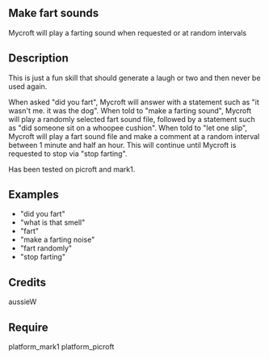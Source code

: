 ## Make fart sounds
Mycroft will play a farting sound when requested or at random intervals

## Description 
This is just a fun skill that should generate a laugh or two and then never be used again.

When asked "did you fart", Mycroft will answer with a statement such as "it wasn't me. it was the dog". 
When told to "make a farting sound", Mycroft will play a randomly selected fart sound file, followed by a statement such as "did someone sit on a whoopee cushion".
When told to "let one slip", Mycroft will play a fart sound file and make a comment at a random interval between 1 minute and half an hour. This will continue until Mycroft is requested to stop via "stop farting".

Has been tested on picroft and mark1.

## Examples 
* "did you fart"
* "what is that smell"
* "fart"
* "make a farting noise"
* "fart randomly"
* "stop farting"

## Credits 
aussieW

## Require 
platform_mark1 platform_picroft 
